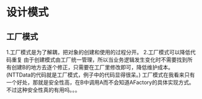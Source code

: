 # 设计模式

## 工厂模式

1.工厂模式是为了解耦，把对象的创建和使用的过程分开。
2.工厂模式可以降低代码重复
    由于创建模式由工厂统一管理，所以当业务逻辑发生变化时不需要找到所有创建B的地方去逐个修正，只需要在工厂里修改即可，降低维护成本。
(NTTData的代码就是工厂模式，例子中的代码显得很呆。)
工厂模式在我看来只有一个好处，那就是安全性高，在B中调用A而不会知道AFactory的具体实现方式。不过这种安全性真的有用吗。。。